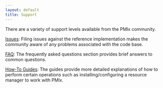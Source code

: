 ```yaml
---
layout: default
title: Support
---
```


There are a variety of support levels available from the PMIx community.

[Issues](https://github.com/pmix/pmix/issues): Filing issues against the
reference implementation makes the community aware of any problems
associated with the code base.

[FAQ](/support/faq): The frequently asked questions section provides
brief answers to common questions.

[How-To Guides](/support/how-to): The guides provide more detailed
explanations of how to perform certain operations such as
installing/configuring a resource manager to work with PMIx.

